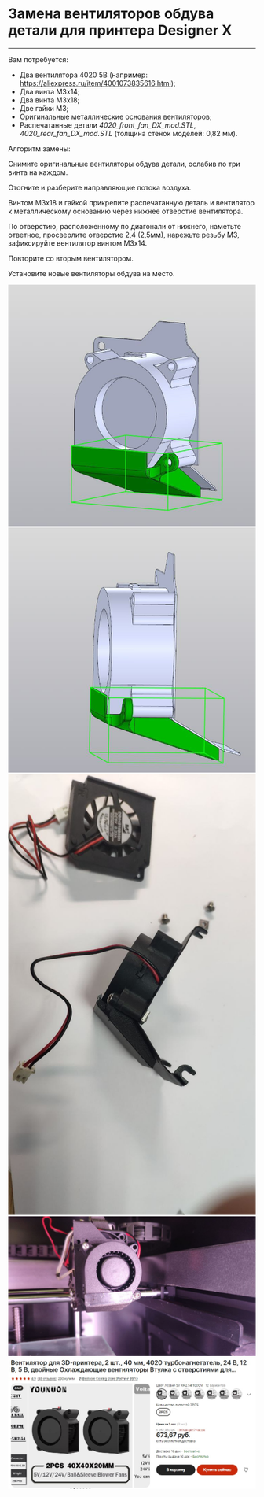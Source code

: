 # Замена вентиляторов обдува детали для принтера Designer X
---

Вам потребуется:

+ Два вентилятора 4020 5В (например: https://aliexpress.ru/item/4001073835616.html);
+ Два винта М3х14;
+ Два винта М3х18;
+ Две гайки М3;
+ Оригинальные металлические основания вентиляторов;
+ Распечатанные детали *4020_front_fan_DX_mod.STL*, *4020_rear_fan_DX_mod.STL* (толщина стенок моделей: 0,82 мм).

Алгоритм замены:

Снимите оригинальные вентиляторы обдува детали, ослабив по три винта на каждом.

Отогните и разберите направляющие потока воздуха.

Винтом М3х18 и гайкой прикрепите распечатанную деталь и вентилятор к металлическому основанию через нижнее отверстие вентилятора.

По отверстию, расположенному по диагонали от нижнего, наметьте ответное, просверлите отверстие 2,4 (2,5мм), нарежьте резьбу М3, зафиксируйте вентилятор винтом М3х14.

Повторите со вторым вентилятором.

Установите новые вентиляторы обдува на место.

![X_Вентилятор_обдува_детали_0](./img/X_Вентилятор_обдува_детали_0.jpg)
![X_Вентилятор_обдува_детали_1](./img/X_Вентилятор_обдува_детали_1.jpg)
![X_Вентилятор_обдува_детали_2](./img/X_Вентилятор_обдува_детали_2.jpg)
![X_Вентилятор_обдува_детали_3](./img/X_Вентилятор_обдува_детали_3.jpg)
![X_Вентилятор_обдува_детали_4](./img/X_Вентилятор_обдува_детали_4.jpg)